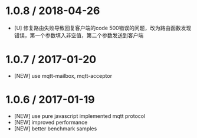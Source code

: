 1.0.8 / 2018-04-26
==================
  * [U] 修复路由失败导致回复客户端的code 500错误的问题，改为路由函数发现错误，第一个参数填入非空值，第二个参数发送到客户端

1.0.7 / 2017-01-20
=================
  * [NEW] use mqtt-mailbox, mqtt-acceptor

1.0.6 / 2017-01-19
=================
  * [NEW] use pure javascript implemented mqtt protocol
  * [NEW] improved performance
  * [NEW] better benchmark samples
